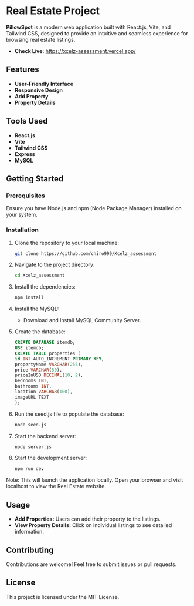 # Real Estate Project

**PillowSpot** is a modern web application built with React.js, Vite, and Tailwind CSS, designed to provide an intuitive and seamless experience for browsing real estate listings. 

- **Check Live:** https://xcelz-assessment.vercel.app/

## Features

- **User-Friendly Interface**
- **Responsive Design**
- **Add Property**
- **Property Details**

## Tools Used

- **React.js**
- **Vite**
- **Tailwind CSS**
- **Express**
- **MySQL**

## Getting Started

### Prerequisites

Ensure you have Node.js and npm (Node Package Manager) installed on your system.

### Installation

1. Clone the repository to your local machine:

   ```bash
   git clone https://github.com/chiro999/Xcelz_assessment

2. Navigate to the project directory:

   ```bash
   cd Xcelz_assessment
   
3. Install the dependencies:

   ```bash
   npm install

4. Install the MySQL:

   - Download and Install MySQL Community Server.

5. Create the database:

   ```sql
   CREATE DATABASE itemdb;
   USE itemdb;
   CREATE TABLE properties (
   id INT AUTO_INCREMENT PRIMARY KEY,
   propertyName VARCHAR(255),
   price VARCHAR(50),
   priceInUSD DECIMAL(10, 2),
   bedrooms INT,
   bathrooms INT,
   location VARCHAR(100),
   imageURL TEXT
   );

6. Run the seed.js file to populate the database:

   ```bash
   node seed.js

7. Start the backend server:

   ```bash
   node server.js


7. Start the development server:

   ```bash
   npm run dev

Note: This will launch the application locally. Open your browser and visit localhost to view the Real Estate website.

## Usage

- **Add Properties:** Users can add their property to the listings.
- **View Property Details:** Click on individual listings to see detailed information.

## Contributing
Contributions are welcome! Feel free to submit issues or pull requests.

## License
This project is licensed under the MIT License.
